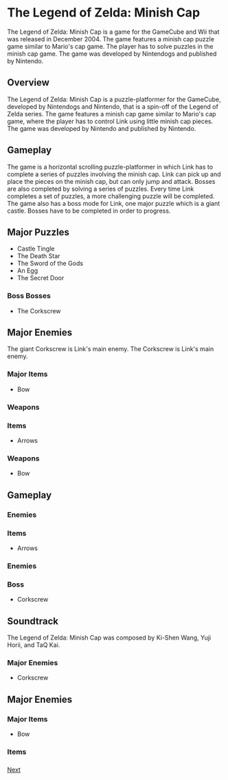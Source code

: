 # The Legend of Zelda: Minish Cap

The Legend of Zelda: Minish Cap is a game for the GameCube and Wii that was released in December 2004. The game features a minish cap puzzle game similar to Mario's cap game. The player has to solve puzzles in the minish cap game. The game was developed by Nintendogs and published by Nintendo.

## Overview

The Legend of Zelda: Minish Cap is a puzzle-platformer for the GameCube, developed by Nintendogs and Nintendo, that is a spin-off of the Legend of Zelda series. The game features a minish cap game similar to Mario's cap game, where the player has to control Link using little minish cap pieces. The game was developed by Nintendo and published by Nintendo.

## Gameplay

The game is a horizontal scrolling puzzle-platformer in which Link has to complete a series of puzzles involving the minish cap. Link can pick up and place the pieces on the minish cap, but can only jump and attack. Bosses are also completed by solving a series of puzzles. Every time Link completes a set of puzzles, a more challenging puzzle will be completed. The game also has a boss mode for Link, one major puzzle which is a giant castle. Bosses have to be completed in order to progress.

## Major Puzzles

*   Castle Tingle
*   The Death Star
*   The Sword of the Gods
*   An Egg
*   The Secret Door

### Boss Bosses

*   The Corkscrew

## Major Enemies

The giant Corkscrew is Link's main enemy. The Corkscrew is Link's main enemy.

### Major Items

*   Bow

### Weapons

### Items

*   Arrows

### Weapons

*   Bow

## Gameplay

### Enemies

### Items

*   Arrows

### Enemies

### Boss

*   Corkscrew

## Soundtrack

The Legend of Zelda: Minish Cap was composed by Ki-Shen Wang, Yuji Horii, and TaQ Kai.

### Major Enemies

*   Corkscrew

## Major Enemies

### Major Items

*   Bow

### Items

###

[Next](052.md)